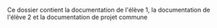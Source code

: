 Ce dossier contient la documentation de l'élève 1, la documentation de l'élève 2 et la documentation de projet commune
